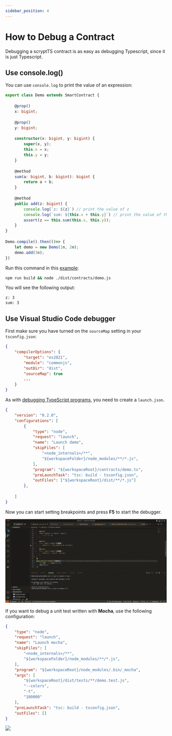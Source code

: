 ```yaml
---
sidebar_position: 4
---
```


# How to Debug a Contract

Debugging a scryptTS contract is as easy as debugging Typescript, since it is just Typescript.


## Use console.log()

You can use `console.log` to print the value of an expression:


```ts
export class Demo extends SmartContract {

    @prop()
    x: bigint;

    @prop()
    y: bigint;

    constructor(x: bigint, y: bigint) {
        super(x, y);
        this.x = x;
        this.y = y;
    }

    @method
    sum(a: bigint, b: bigint): bigint {
        return a + b;
    }

    @method
    public add(z: bigint) {
        console.log(`z: ${z}`) // print the value of z
        console.log(`sum: ${this.x + this.y}`) // print the value of this.x + this.y
        assert(z == this.sum(this.x, this.y));
    }
}

Demo.compile().then(()=> {
    let demo = new Demo(1n, 2n);
    demo.add(3n);
})
```

Run this command in this [example](https://github.com/sCrypt-Inc/scryptTS-examples):

```bash
npm run build && node ./dist/contracts/demo.js
```

You will see the following output:

```
z: 3
sum: 3
```

## Use Visual Studio Code debugger


First make sure you have turned on the `sourceMap` setting in your `tsconfig.json`:

```json
{
    "compilerOptions": {
        "target": "es2021",
        "module": "commonjs",
        "outDir": "dist",
        "sourceMap": true
        ...
    }
}
```

As with [debugging TypeScript programs](https://code.visualstudio.com/docs/typescript/typescript-debugging), you need to create a `launch.json`.

```json
{
    "version": "0.2.0",
    "configurations": [
        {
            "type": "node",
            "request": "launch",
            "name": "Launch demo",
            "skipFiles": [
                "<node_internals>/**",
                "${workspaceFolder}/node_modules/**/*.js",
            ],
            "program": "${workspaceRoot}/contracts/demo.ts",
            "preLaunchTask": "tsc: build - tsconfig.json",
            "outFiles": ["${workspaceRoot}/dist/**/*.js"]
        },
        
    ]
}
```

Now you can start setting breakpoints and press **F5** to start the debugger.


![](../../static/img/debugging1.gif)

If you want to debug a unit test written with **Mocha**, use the following configuration:

```json
{
    "type": "node",
    "request": "launch",
    "name": "Launch mocha",
    "skipFiles": [
        "<node_internals>/**",
        "${workspaceFolder}/node_modules/**/*.js",
    ],
    "program": "${workspaceRoot}/node_modules/.bin/_mocha",
    "args": [
        "${workspaceRoot}/dist/tests/**/demo.test.js",
        "--colors",
        "-t",
        "100000"
    ],
    "preLaunchTask": "tsc: build - tsconfig.json",
    "outFiles": []
}
```

![](../../static/img/debugging2.gif)

